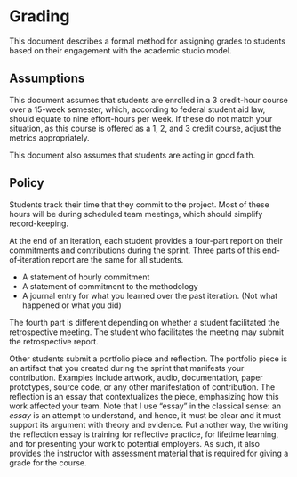 # Grading

This document describes a formal method for assigning grades to students
based on their engagement with the academic studio model.


## Assumptions

This document assumes that students are enrolled in a 3&nbsp;credit-hour course
over a 15-week semester, which, according to federal student aid law, should
equate to nine effort-hours per week. If these do not match your situation, as this course is offered as a 1, 2, and 3 credit course, adjust the metrics appropriately.

This document also assumes that students are acting in good faith. 

## Policy

Students track their time that they commit to the project.
Most of these hours will be during scheduled team meetings, which should
simplify record-keeping.

At the end of an iteration, each student provides a four-part report on their
commitments and contributions during the sprint. Three parts of this
end-of-iteration report are the same for all students.

- A statement of hourly commitment
- A statement of commitment to the methodology
- A journal entry for what you learned over the past iteration. (Not what happened or what you did)

The fourth part is different depending on whether a student facilitated
the retrospective meeting. The student who facilitates the meeting may submit
the retrospective report. 

Other students submit a portfolio piece and reflection. The portfolio piece is
an artifact that you created during the sprint that manifests your contribution.
Examples include artwork, audio, documentation, paper prototypes, source
code, or any other manifestation of contribution. The reflection is an essay that contextualizes the piece, emphasizing how
this work affected your team. Note that I use &ldquo;essay&rdquo; in the
classical sense: an _essay_ is an attempt to understand, and hence, it must be
clear and it must support its argument with theory and evidence. Put another
way, the writing the reflection essay is training for reflective practice, for
lifetime learning, and for presenting your work to potential employers. As such,
it also provides the instructor with assessment material that is required for giving a grade for the course.

